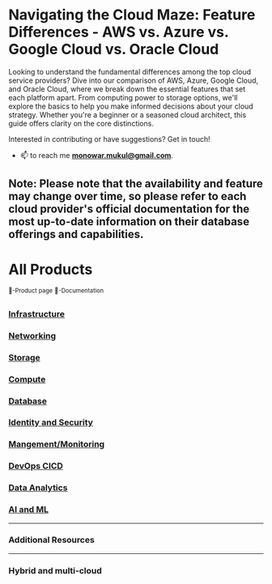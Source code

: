 
# Navigating the Cloud Maze: Feature Differences - AWS vs. Azure vs. Google Cloud vs. Oracle Cloud

Looking to understand the fundamental differences among the top cloud service providers? Dive into our comparison of AWS, Azure, Google Cloud, and Oracle Cloud, where we break down the essential features that set each platform apart. From computing power to storage options, we'll explore the basics to help you make informed decisions about your cloud strategy. Whether you're a beginner or a seasoned cloud architect, this guide offers clarity on the core distinctions.

Interested in contributing or have suggestions? Get in touch!

- 📫 to reach me **monowar.mukul@gmail.com**. 

​**Note:** Please note that the availability and feature may change over time, so please refer to each cloud provider's official documentation for the most up-to-date information on their database offerings and capabilities. 
----------------------------
# All Products
<sup>:link:-Product page</sup>
<sup>:page_facing_up:-Documentation</sup>

### [Infrastructure](https://github.com/asiandevs/multicloud_comparisons/blob/main/Infrastructure.csv) 

### [Networking](https://github.com/asiandevs/multicloud_comparisons/blob/main/Network.csv)

### [Storage](https://github.com/asiandevs/multicloud_comparisons/blob/main/storage_comparison.csv)

### [Compute](https://github.com/asiandevs/multicloud_comparisons/blob/main/compute.md)

### [Database](https://github.com/asiandevs/multicloud_comparisons/blob/main/databasefeatures.md) 

### [Identity and Security](https://github.com/asiandevs/multicloud_comparisons/blob/main/identity-security.md)
  
### [Mangement/Monitoring](https://github.com/asiandevs/multicloud_comparisons/blob/main/monitoringfeatures.md)

### [DevOps CICD](https://github.com/asiandevs/multicloud_comparisons/blob/main/devops-cicd.md)

### [Data Analytics](https://github.com/asiandevs/multicloud_comparisons/blob/main/dataanalysis.md) 

### [AI and ML](https://github.com/asiandevs/multicloud_comparisons/blob/main/ai-ml.md)

----------------------------
### Additional Resources
----------------------------

### Hybrid and multi-cloud
  
 
